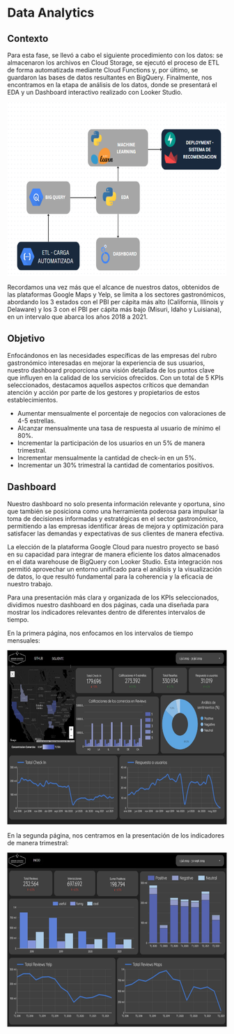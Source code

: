 # Data Analytics

## Contexto

Para esta fase, se llevó a cabo el siguiente procedimiento con los datos: se almacenaron los archivos en Cloud Storage, se ejecutó el proceso de ETL de forma automatizada mediante Cloud Functions y, por último, se guardaron las bases de datos resultantes en BigQuery. Finalmente, nos encontramos en la etapa de análisis de los datos, donde se presentará el EDA y un Dashboard interactivo realizado con Looker Studio.


<p align = 'center'>
<img src = img/sprint3.PNG height = '400'>
</p>

Recordamos una vez más que el alcance de nuestros datos, obtenidos de las plataformas Google Maps y Yelp, se limita a los sectores gastronómicos, abordando los 3 estados con el PBI per cápita más alto (California, Illinois y Delaware) y los 3 con el PBI per cápita más bajo (Misuri, Idaho y Luisiana), en un intervalo que abarca los años 2018 a 2021.

## Objetivo

Enfocándonos en las necesidades específicas de las empresas del rubro gastronómico interesadas en mejorar la experiencia de sus usuarios, nuestro dashboard proporciona una visión detallada de los puntos clave que influyen en la calidad de los servicios ofrecidos. Con un total de 5 KPIs seleccionados, destacamos aquellos aspectos críticos que demandan atención y acción por parte de los gestores y propietarios de estos establecimientos.

- Aumentar mensualmente el porcentaje de negocios con valoraciones de 4-5 estrellas.
- Alcanzar mensualmente una tasa de respuesta al usuario de mínimo el 80%.
- Incrementar la participación de los usuarios en un 5% de manera trimestral.
- Incrementar mensualmente la cantidad de check-in en un 5%.
- Incrementar un 30% trimestral la cantidad de comentarios positivos.

## Dashboard
Nuestro dashboard no solo presenta información relevante y oportuna, sino que también se posiciona como una herramienta poderosa para impulsar la toma de decisiones informadas y estratégicas en el sector gastronómico, permitiendo a las empresas identificar áreas de mejora y optimización para satisfacer las demandas y expectativas de sus clientes de manera efectiva.

La elección de la plataforma Google Cloud para nuestro proyecto se basó en su capacidad para integrar de manera eficiente los datos almacenados en el data warehouse de BigQuery con Looker Studio. Esta integración nos permitió aprovechar un entorno unificado para el análisis y la visualización de datos, lo que resultó fundamental para la coherencia y la eficacia de nuestro trabajo.

Para una presentación más clara y organizada de los KPIs seleccionados, dividimos nuestro dashboard en dos páginas, cada una diseñada para mostrar los indicadores relevantes dentro de diferentes intervalos de tiempo.

En la primera página, nos enfocamos en los intervalos de tiempo mensuales:

<p align = 'center'>
<img src = img/dashboard1.JPG height = '400'>
</p>

En la segunda página, nos centramos en la presentación de los indicadores de manera trimestral:

<p align = 'center'>
<img src = img/dashboard2.jpg height = '400'>
</p>




